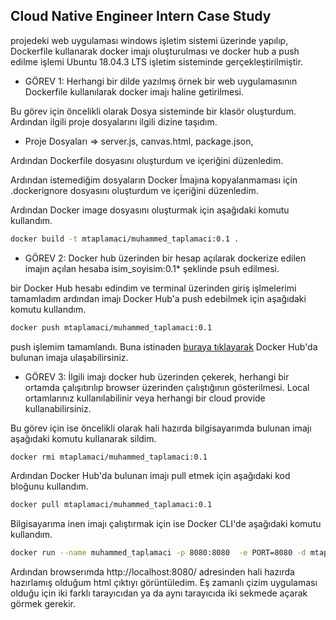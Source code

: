 ## Cloud Native Engineer Intern Case Study
projedeki web uygulaması windows işletim sistemi üzerinde yapılıp, Dockerfile kullanarak docker imajı oluşturulması ve docker hub a push edilme işlemi Ubuntu 18.04.3 LTS işletim sisteminde gerçekleştirilmiştir.

* GÖREV 1: Herhangi bir dilde yazılmış örnek bir web uygulamasının Dockerfile kullanılarak docker imajı
haline getirilmesi.

Bu görev için öncelikli olarak Dosya sisteminde bir klasör oluşturdum. Ardından ilgili proje dosyalarını ilgili dizine taşıdım.

* Proje Dosyaları => server.js, canvas.html, package.json,

Ardından Dockerfile dosyasını oluşturdum ve içeriğini düzenledim.

Ardından istemediğim dosyaların Docker İmajına kopyalanmaması için .dockerignore dosyasını oluşturdum ve içeriğini düzenledim.

Ardından Docker image dosyasını oluşturmak için aşağıdaki komutu kullandım.

```bash
docker build -t mtaplamaci/muhammed_taplamaci:0.1 .
```


* GÖREV 2: Docker hub üzerinden bir hesap açılarak dockerize edilen imajın açılan hesaba
isim_soyisim:0.1* şeklinde psuh edilmesi.

 bir Docker Hub hesabı edindim ve terminal üzerinden giriş işlmelerimi tamamladım ardından imajı Docker Hub'a push edebilmek için aşağıdaki komutu kullandım.

```bash
docker push mtaplamaci/muhammed_taplamaci:0.1
```
push işlemim tamamlandı. Buna istinaden [buraya tıklayarak](https://cloud.docker.com/u/muhammed81/repository/docker/muhammed81/muhammed_taplamaci) Docker Hub'da bulunan imaja ulaşabilirsiniz. 

* GÖREV 3: İlgili imajı docker hub üzerinden çekerek, herhangi bir ortamda çalışıtırılıp browser üzerinden
çalıştığının gösterilmesi. Local ortamlarınız kullanılabilinir veya herhangi bir cloud provide
kullanabilirsiniz.

Bu görev için ise öncelikli olarak hali hazırda bilgisayarımda bulunan imajı aşağıdaki komutu kullanarak sildim.

```bash
docker rmi mtaplamaci/muhammed_taplamaci:0.1
```
Ardından Docker Hub'da bulunan imajı pull etmek için aşağıdaki kod bloğunu kullandım.
```bash
docker pull mtaplamaci/muhammed_taplamaci:0.1
```
Bilgisayarıma inen imajı çalıştırmak için ise Docker CLI'de aşağıdaki komutu kullandım.
```bash
docker run --name muhammed_taplamaci -p 8080:8080  -e PORT=8080 -d mtaplamaci/muhammed_taplamaci:0.1
```
Ardından browserımda http://localhost:8080/ adresinden hali hazırda hazırlamış olduğum html çıktıyı görüntüledim.
Eş zamanlı çizim uygulaması olduğu için iki farklı tarayıcıdan ya da aynı tarayıcıda  iki sekmede açarak görmek gerekir.
